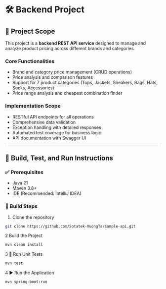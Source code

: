 # 🛠️ Backend Project

## 📌 Project Scope

This project is a **backend REST API service** designed to manage and analyze product pricing across different brands and categories.

### Core Functionalities
- Brand and category price management (CRUD operations)
- Price analysis and comparison features
- Support for 7 product categories (Tops, Jackets, Sneakers, Bags, Hats, Socks, Accessories)
- Price range analysis and cheapest combination finder

### Implementation Scope
- RESTful API endpoints for all operations
- Comprehensive data validation
- Exception handling with detailed responses
- Automated test coverage for business logic
- API documentation with Swagger UI

---

## 🚀 Build, Test, and Run Instructions

### ✅ Prerequisites
- Java 21
- Maven 3.8+
- IDE (Recommended: IntelliJ IDEA)

### 🔧 Build Steps
1. Clone the repository
```bash
git clone https://github.com/Sotatek-VuongTa/sample-api.git
```


2 Build the Project

```bash
mvn clean install
```

3 🧪 Run Unit Tests

```bash
mvn test
```

4 ▶️ Run the Application

```bash
mvn spring-boot:run
```
